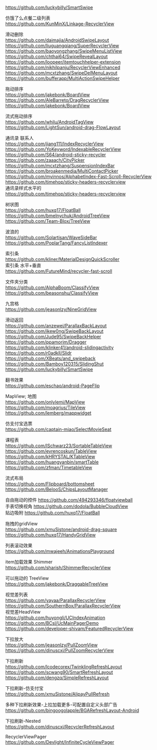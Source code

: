 https://github.com/luckybilly/SmartSwipe  

仿饿了么点餐二级列表  
https://github.com/KunMinX/Linkage-RecyclerView  

滑动删除  
https://github.com/daimajia/AndroidSwipeLayout  
https://github.com/liuguangqiang/SuperRecyclerView  
https://github.com/baoyongzhang/SwipeMenuListView  
https://github.com/chthai64/SwipeRevealLayout  
https://github.com/loopeer/itemtouchhelper-extension  
https://github.com/nikhilpanju/RecyclerViewEnhanced  
https://github.com/mcxtzhang/SwipeDelMenuLayout  
https://github.com/bufferapp/MultiActionSwipeHelper  

拖动排序  
https://github.com/jakebonk/BoardView
https://github.com/AleBarreto/DragRecyclerView  
https://github.com/jakebonk/BoardView  

流式拖动排序  
https://github.com/whilu/AndroidTagView  
https://github.com/LightSun/android-drag-FlowLayout  

通讯录  联系人   
https://github.com/jiang111/IndexRecyclerView  
https://github.com/YoKeyword/IndexableRecyclerView  
https://github.com/S64/android-sticky-recycler    
https://github.com/zaaach/CityPicker  
https://github.com/mcxtzhang/SuspensionIndexBar  
https://github.com/broakenmedia/MultiContactPicker  
https://github.com/myinnos/AlphabetIndex-Fast-Scroll-RecyclerView  
https://github.com/timehop/sticky-headers-recyclerview  
通讯录样式水平的   
https://github.com/timehop/sticky-headers-recyclerview  

树状图  
https://github.com/huxq17/FloatBall  
https://github.com/bmelnychuk/AndroidTreeView  
https://github.com/Team-Blox/TreeView  

波浪的  
https://github.com/Solartisan/WaveSideBar  
https://github.com/PoplarTang/FancyListIndexer  

索引条  
https://github.com/kliner/MaterialDesignQuickScroller  
索引条  水平+垂直     
https://github.com/FutureMind/recycler-fast-scroll  

文件夹分类  
https://github.com/AlphaBoom/ClassifyView  
https://github.com/beasonshu/ClassifyView  

九宫格      
https://github.com/jeasonlzy/NineGridView  

滑动返回  
https://github.com/anzewei/ParallaxBackLayout  
https://github.com/ikew0ng/SwipeBackLayout  
https://github.com/Jude95/SwipeBackHelper  
https://github.com/ppamorim/Dragger  
https://github.com/klinker41/android-slidingactivity  
https://github.com/r0adkll/Slidr  
https://github.com/XBeats/and_swipeback  
https://github.com/Bamboy120315/SlidingShut  
https://github.com/luckybilly/SmartSwipe  


翻书效果  
https://github.com/eschao/android-PageFlip  


MapView; 地图    
https://github.com/onlylemi/MapView  
https://github.com/moagrius/TileView  
https://github.com/lemberg/mappwidget  

仿支付宝选票    
https://github.com/captain-miao/SelectMovieSeat  
    

课程表    
https://github.com/ISchwarz23/SortableTableView  
https://github.com/evrencoskun/TableView  
https://github.com/kHRYSTAL/KTableView  
https://github.com/huangyanbin/smartTable  
https://github.com/zfman/TimetableView  

流式布局  
https://github.com/Flipboard/bottomsheet  
https://github.com/BelooS/ChipsLayoutManager  

自由拖动的控件 https://github.com/494293346/floatviewball  
手表切换视角  https://github.com/dodola/BubbleCloudView  
贴边吸附  https://github.com/huxq17/FloatBall  

拖拽的gridView  
https://github.com/xmuSistone/android-drag-square    
https://github.com/huxq17/HandyGridView  



列表滚动效果  
https://github.com/mwajeeh/AnimationsPlayground

item加载效果   Shimmer  
https://github.com/sharish/ShimmerRecyclerView  

可以拖动的 TreeView  
https://github.com/jakebonk/DraggableTreeView  

视觉差列表  
https://github.com/yayaa/ParallaxRecyclerView  
https://github.com/SouthernBox/ParallaxRecyclerView  
视觉差HeadView  
https://github.com/huyongli/UCIndexAnimation  
https://github.com/BCsl/UcMainPagerDemo  
https://github.com/developer-shivam/FeaturedRecyclerView  


下拉放大  
https://github.com/jeasonlzy/PullZoomView  
https://github.com/dinuscxj/PullZoomRecyclerView  

下拉刷新  
https://github.com/lcodecorex/TwinklingRefreshLayout  
https://github.com/scwang90/SmartRefreshLayout  
https://github.com/dengzq/SimpleRefreshLayout  

下拉刷新-仿支付宝  
https://github.com/xmuSistone/AlipayPullRefresh  

多种下拉刷新效果-上拉加载更多-可配置自定义头部广告      
https://github.com/bingoogolapple/BGARefreshLayout-Android  

下拉刷新-Nested  
https://github.com/dinuscxj/RecyclerRefreshLayout  

RecyclerViewPager  
https://github.com/Devlight/InfiniteCycleViewPager  





